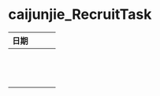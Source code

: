# caijunjie_RecruitTask

| 日期 |  |    ||
|  ------------- | -------------|------------- |   -------------|
|   || |  |
|   | | |  |
|   | | ||
|  |  |||
|  |  |||
|   |   | ||
|   | |||
|  |  |||
|  | |||
|   |   |||
|  |  |||
|   |   |||
|  |               |||
